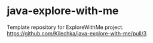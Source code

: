 # java-explore-with-me
Template repository for ExploreWithMe project.
https://github.com/Kilechka/java-explore-with-me/pull/3
